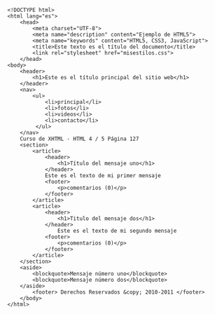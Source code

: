     <!DOCTYPE html>
    <html lang="es">
        <head>
            <meta charset="UTF-8">
            <meta name="description" content="Ejemplo de HTML5">
            <meta name="keywords" content="HTML5, CSS3, JavaScript">
            <title>Este texto es el título del documento</title>
            <link rel="stylesheet" href="misestilos.css">
        </head>
    <body>
        <header>
            <h1>Este es el título principal del sitio web</h1>
        </header>
        <nav>
            <ul>
                <li>principal</li>
                <li>fotos</li>
                <li>videos</li>
                <li>contacto</li>
             </ul>
        </nav>
        Curso de XHTML - HTML 4 / 5 Página 127
        <section>
            <article>
                <header>
                    <h1>Título del mensaje uno</h1>
                </header>
                Este es el texto de mi primer mensaje
                <footer>
                    <p>comentarios (0)</p>
                </footer>
            </article>
            <article>
                <header>
                    <h1>Titulo del mensaje dos</h1>
                </header>
                    Este es el texto de mi segundo mensaje
                <footer>
                    <p>comentarios (0)</p>
                </footer>
            </article>
        </section>
        <aside>
            <blockquote>Mensaje número uno</blockquote>
            <blockquote>Mensaje número dos</blockquote>
        </aside>
            <footer> Derechos Reservados &copy; 2010-2011 </footer>
        </body>
    </html>
